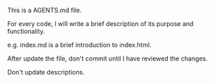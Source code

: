 This is a AGENTS.md file.

For every code, I will write a brief description of its purpose and functionality.

e.g. index.md is a brief introduction to index.html.

After update the file, don't commit until I have reviewed the changes.

Don't update descriptions.